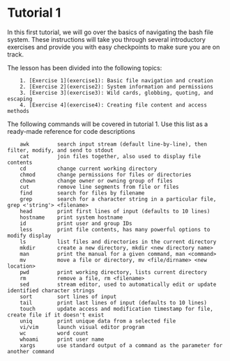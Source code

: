 # Tutorial 1

In this first tutorial, we will go over the basics of navigating the bash file system. These instructions will take you through several introductory exercises and provide you with easy checkpoints to make sure you are on track.

The lesson has been divided into the following topics:

        1. [Exercise 1](exercise1): Basic file navigation and creation
        2. [Exercise 2](exercise2): System information and permissions
        3. [Exercise 3](exercise3): Wild cards, globbing, quoting, and escaping
        4. [Exercise 4](exercise4): Creating file content and access methods

The following commands will be covered in tutorial 1. Use this list as a ready-made reference for code descriptions

        awk         search input stream (default line-by-line), then filter, modify, and send to stdout
        cat         join files together, also used to display file contents
        cd          change current working directory
        chmod       change permissions for files or directories
        chown       change owner or owning group of files
        cut         remove line segments from file or files
        find        search for files by filename
        grep        search for a character string in a particular file, grep <'string'> <filename>
        head        print first lines of input (defaults to 10 lines)
        hostname    print system hostname   
        id          print user and group IDs
        less        print file contents, has many powerful options to modify display
        ls          list files and directories in the current directory
        mkdir       create a new directory, mkdir <new directory name>
        man         print the manual for a given command, man <command>
        mv          move a file or directory, mv <file/dirname> <new location>
        pwd         print working directory, lists current directory
        rm          remove a file, rm <filename>
        sed         stream editor, used to automatically edit or update identified character strings
        sort        sort lines of input
        tail        print last lines of input (defaults to 10 lines)
        touch       update access and modification timestamp for file, create file if it doesn't exist
        uniq        print unique data from a selected file
        vi/vim      launch visual editor program
        wc          word count
        whoami      print user name
        xargs       use standard output of a command as the parameter for another command
